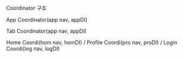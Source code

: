 
Coordinator 구조

App Coordinator(app nav, appDI)

Tab Coordinator(app nav, appDI)

Home Coordi(hom nav, homDI) / Profile Coordi(pro nav, proDI) / 
Login Coordi(log nav, logDI)
